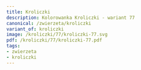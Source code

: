 ```yaml
---
title: Kroliczki
description: Kolorowanka Kroliczki - wariant 77
canonical: /zwierzeta/kroliczki
variant_of: kroliczki
image: /kroliczki/77/kroliczki-77.svg
pdf: /kroliczki/77/kroliczki-77.pdf
tags:
- zwierzeta
- kroliczki
---
```

